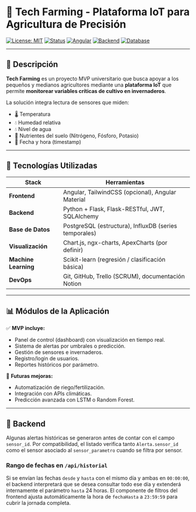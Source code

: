 # 🌱 Tech Farming - Plataforma IoT para Agricultura de Precisión

[![License: MIT](https://img.shields.io/badge/license-MIT-green.svg)](LICENSE)
[![Status](https://img.shields.io/badge/status-En%20Desarrollo-yellow.svg)]()
[![Angular](https://img.shields.io/badge/frontend-Angular-DD0031?logo=angular)]()
[![Backend](https://img.shields.io/badge/backend-Flask-000000?logo=flask)]()
[![Database](https://img.shields.io/badge/database-InfluxDB-blue?logo=influxdb)]()

---

## 🧠 Descripción

**Tech Farming** es un proyecto MVP universitario que busca apoyar a los pequeños y medianos agricultores mediante una **plataforma IoT** que permite **monitorear variables críticas de cultivo en invernaderos**.

La solución integra lectura de sensores que miden:
- 🌡️ Temperatura
- 💧 Humedad relativa
- 💧 Nivel de agua
- 🌿 Nutrientes del suelo (Nitrógeno, Fósforo, Potasio)
- 📅 Fecha y hora (timestamp)

---

## 🚀 Tecnologías Utilizadas

| Stack       | Herramientas |
|-------------|--------------|
| **Frontend** | Angular, TailwindCSS (opcional), Angular Material |
| **Backend**  | Python + Flask, Flask-RESTful, JWT, SQLAlchemy |
| **Base de Datos** | PostgreSQL (estructura), InfluxDB (series temporales) |
| **Visualización** | Chart.js, ngx-charts, ApexCharts (por definir) |
| **Machine Learning** | Scikit-learn (regresión / clasificación básica) |
| **DevOps**   | Git, GitHub, Trello (SCRUM), documentación Notion |

---


## 📊 Módulos de la Aplicación

✅ **MVP incluye:**

- Panel de control (dashboard) con visualización en tiempo real.
- Sistema de alertas por umbrales o predicción.
- Gestión de sensores e invernaderos.
- Registro/login de usuarios.
- Reportes históricos por parámetro.

📌 **Futuras mejoras:**

- Automatización de riego/fertilización.
- Integración con APIs climáticas.
- Predicción avanzada con LSTM o Random Forest.

---

## 📒 Backend

Algunas alertas históricas se generaron antes de contar con el campo
`sensor_id`. Por compatibilidad, el listado verifica tanto `Alerta.sensor_id`
como el sensor asociado al `sensor_parametro` cuando se filtra por sensor.

### Rango de fechas en `/api/historial`

Si se envían las fechas `desde` y `hasta` con el mismo día y ambas en
`00:00:00`, el backend interpretará que se desea consultar todo ese día y
extenderá internamente el parámetro `hasta` 24 horas. El componente de filtros
del frontend ajusta automáticamente la hora de `fechaHasta` a `23:59:59` para
cubrir la jornada completa.

